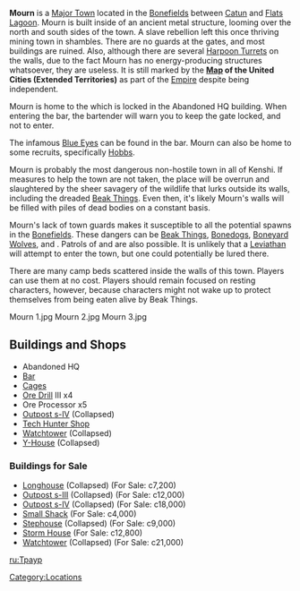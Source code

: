 **Mourn** is a [Major Town](Major_Towns.md "wikilink") located in the
[Bonefields](Bonefields.md "wikilink") between [Catun](Catun.md "wikilink")
and [Flats Lagoon](Flats_Lagoon.md "wikilink"). Mourn is built inside of an
ancient metal structure, looming over the north and south sides of the
town. A slave rebellion left this once thriving mining town in shambles.
There are no guards at the gates, and most buildings are ruined. Also,
although there are several [Harpoon Turrets](Harpoon_Turret.md "wikilink")
on the walls, due to the fact Mourn has no energy-producing structures
whatsoever, they are useless. It is still marked by the
**[Map](Maps.md "wikilink") of the United Cities (Extended Territories)**
as part of the [Empire](03%20-%20Projects%20&%20Wikis/Kenshi/Kenshi%20Wiki/Kenshi%20Wiki%20Template/United_Cities.md "wikilink") despite being
independent.

Mourn is home to the [](Great_White_Gorillo.md) which is locked in the
Abandoned HQ building. When entering the bar, the bartender will warn
you to keep the gate locked, and not to enter.

The infamous [Blue Eyes](Blue_Eyes.md "wikilink") can be found in the bar.
Mourn can also be home to some recruits, specifically
[Hobbs](Hobbs.md "wikilink").

Mourn is probably the most dangerous non-hostile town in all of Kenshi.
If measures to help the town are not taken, the place will be overrun
and slaughtered by the sheer savagery of the wildlife that lurks outside
its walls, including the dreaded [Beak Things](Beak_Thing.md "wikilink").
Even then, it's likely Mourn's walls will be filled with piles of dead
bodies on a constant basis.

Mourn's lack of town guards makes it susceptible to all the potential
spawns in the [Bonefields](Bonefields.md "wikilink"). These dangers can be
[Beak Things](Beak_Thing.md "wikilink"), [Bonedogs](Bonedog.md "wikilink"),
[Boneyard Wolves](Boneyard_Wolf.md "wikilink"), and [](Skin_Spider.md). Patrols of [](03%20-%20Projects%20&%20Wikis/Kenshi/Kenshi%20Wiki/Kenshi%20Wiki%20Template/Band_of_Bones.md) and [](The_Gorrillo_Bandits.md) are also possible. It is
unlikely that a [Leviathan](Leviathan.md "wikilink") will attempt to enter
the town, but one could potentially be lured there.

There are many camp beds scattered inside the walls of this town.
Players can use them at no cost. Players should remain focused on
resting characters, however, because characters might not wake up to
protect themselves from being eaten alive by Beak Things.

Mourn 1.jpg Mourn 2.jpg Mourn 3.jpg

## Buildings and Shops

- Abandoned HQ
- [Bar](Bar_of_Mourn.md "wikilink")
- [Cages](Prisoner_Cage.md "wikilink")
- [Ore Drill](Ore_Drill.md "wikilink") III x4
- Ore Processor x5
- [Outpost s-IV](Outpost_s-IV.md "wikilink") (Collapsed)
- [Tech Hunter Shop](Tech_Hunter_Shop.md "wikilink")
- [Watchtower](Watchtower.md "wikilink") (Collapsed)
- [Y-House](Y-House.md "wikilink") (Collapsed)

### Buildings for Sale

- [Longhouse](Longhouse.md "wikilink") (Collapsed) (For Sale: c7,200)
- [Outpost s-III](Outpost_s-III.md "wikilink") (Collapsed) (For Sale:
  c12,000)
- [Outpost s-IV](Outpost_s-IV.md "wikilink") (Collapsed) (For Sale:
  c18,000)
- [Small Shack](Small_Shack.md "wikilink") (For Sale: c4,000)
- [Stephouse](Stephouse.md "wikilink") (Collapsed) (For Sale: c9,000)
- [Storm House](Storm_House.md "wikilink") (For Sale: c12,800)
- [Watchtower](Watchtower.md "wikilink") (Collapsed) (For Sale: c21,000)

[ru:Траур](ru:Траур "wikilink")

[Category:Locations](Category:Locations "wikilink")